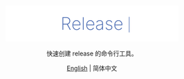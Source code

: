 <p align='center'>
  <img src='./logo.svg' width='400' />
</p>

<p align='center'>快速创建 release 的命令行工具。</p>

<p align='center'><a href='./README.md'>English</a> | 简体中文</p>
